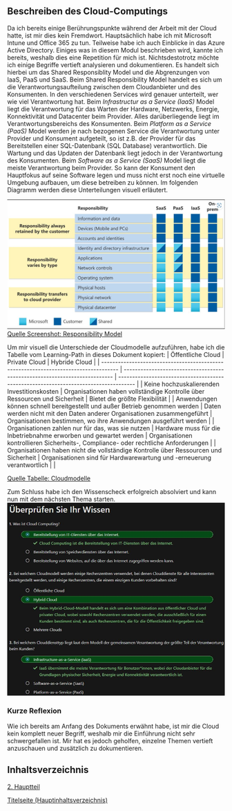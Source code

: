 ## Beschreiben des Cloud-Computings

Da ich bereits einige Berührungspunkte während der Arbeit mit der Cloud hatte, ist mir dies kein Fremdwort. Hauptsächlich habe ich mit Microsoft Intune und Office 365 zu tun. Teilweise habe ich auch Einblicke in das Azure Active Directory. Einiges was in diesem Modul beschrieben wird, kannte ich bereits, weshalb dies eine Repetition für mich ist. Nichtsdestotrotz möchte ich einige Begriffe vertieft analysieren und dokumentieren. Es handelt sich hierbei um das Shared Responsiblity Model und die Abgrenzungen von IaaS, PaaS und SaaS.
Beim Shared Responsibility Model handelt es sich um die Verantwortungsaufteilung zwischen dem Cloudanbieter und des Konsumenten. In den verschiedenen Services wird genauer unterteilt, wer wie viel Verantwortung hat.
Beim *Infrastructur as a Service (IaaS)* Model liegt die Verantwortung für das Warten der Hardware, Netzwerks, Energie, Konnektivität und Datacenter beim Provider. Alles darüberliegende liegt im Verantwortungsbereichs des Konsumenten.
Beim *Platform as a Service (PaaS)* Model werden je nach bezogenen Service die Verantwortung unter Provider und Konsument aufgeteilt, so ist z.B. der Provider für das Bereitstellen einer SQL-Datenbank (SQL Database) verantwortlich. Die Wartung und das Updaten der Datenbank liegt jedoch in der Verantwortung des Konsumenten. Beim *Software as a Service (SaaS)* Model liegt die meiste Verantwortung beim Provider. So kann der Konsument den Hauptfokus auf seine Software legen und muss nicht erst noch eine virtuelle Umgebung aufbauen, um diese betreiben zu können.
Im folgenden Diagramm werden diese Unterteilungen visuell erläutert.

![Shared Responsibility Model](../ressources/Sharedrespons_Screenshot.jpg)
[Quelle Screenshot: Responsibility Model](../4_Anhang/Quellenangabe.md#iaas-paas-und-saas)

Um mir visuell die Unterschiede der Cloudmodelle aufzuführen, habe ich die Tabelle vom Learning-Path in dieses Dokument kopiert:
| Öffentliche Cloud                                                                    | Private Cloud                                                              | Hybride Cloud                                                                        |
| ------------------------------------------------------------------------------------ | -------------------------------------------------------------------------- | ------------------------------------------------------------------------------------ |
| Keine hochzuskalierenden Investitionskosten                                          | Organisationen haben vollständige Kontrolle über Ressourcen und Sicherheit | Bietet die größte Flexibilität                                                       |
| Anwendungen können schnell bereitgestellt und außer Betrieb genommen werden          | Daten werden nicht mit den Daten anderer Organisationen zusammengeführt    | Organisationen bestimmen, wo ihre Anwendungen ausgeführt werden                      |
| Organisationen zahlen nur für das, was sie nutzen                                    | Hardware muss für die Inbetriebnahme erworben und gewartet werden          | Organisationen kontrollieren Sicherheits-, Compliance- oder rechtliche Anforderungen |
| Organisationen haben nicht die vollständige Kontrolle über Ressourcen und Sicherheit | Organisationen sind für Hardwarewartung und -erneuerung verantwortlich     |                                                                                    |

[Quelle Tabelle: Cloudmodelle](../4_Anhang/Quellenangabe.md#Tabelle-der-verschiedenen-cloudmodelle)

Zum Schluss habe ich den Wissenscheck erfolgreich absolviert und kann nun mit dem nächsten Thema starten.
![Wissensbeurteilung](../ressources/Wissenscheck_GrundlegendeszucloudComputing.jpg)

### Kurze Reflexion

Wie ich bereits am Anfang des Dokuments erwähnt habe, ist mir die Cloud kein komplett neuer Begriff, weshalb mir die Einführung nicht sehr schwergefallen ist. Mir hat es jedoch geholfen, einzelne Themen vertieft anzuschauen und zusätzlich zu dokumentieren.

## Inhaltsverzeichnis

[2. Hauptteil](./README.md)

[Titelseite (Hauptinhaltsverzeichnis)](../README.md)
